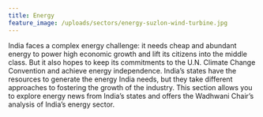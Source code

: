 ```yaml
---
title: Energy
feature_image: /uploads/sectors/energy-suzlon-wind-turbine.jpg
---
```


India faces a complex energy challenge: it needs cheap and abundant energy to power high economic growth and lift its citizens into the middle class. But it also hopes to keep its commitments to the U.N. Climate Change Convention and achieve energy independence. India’s states have the resources to generate the energy India needs, but they take different approaches to fostering the growth of the industry. This section allows you to explore energy news from India’s states and offers the Wadhwani Chair’s analysis of India’s energy sector.